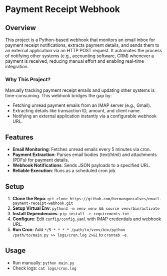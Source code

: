 # Payment Receipt Webhook

## Overview
This project is a Python-based webhook that monitors an email inbox for payment receipt notifications, extracts payment details, and sends them to an external application via an HTTP POST request. It automates the process of notifying other systems (e.g., accounting software, CRM) whenever a payment is received, reducing manual effort and enabling real-time integration.

### Why This Project?
Manually tracking payment receipt emails and updating other systems is time-consuming. This webhook bridges the gap by:
- Fetching unread payment emails from an IMAP server (e.g., Gmail).
- Extracting details like transaction ID, amount, and client name.
- Notifying an external application instantly via a configurable webhook URL.

## Features
- **Email Monitoring**: Fetches unread emails every 5 minutes via cron.
- **Payment Extraction**: Parses email bodies (text/html) and attachments (PDFs) for payment details.
- **Webhook Notifications**: Sends JSON payloads to a specified URL.
- **Reliable Execution**: Runs as a scheduled cron job.

## Setup
1. **Clone the Repo**: `git clone https://github.com/hermangoncalves/email-payment-receipt-webhook.git`
2. **Setup Virtual Env**: `python3 -m venv venv && source venv/bin/activate`
3. **Install Dependencies**: `pip install -r requirements.txt`
4. **Configure**: Edit `config/config.yaml` with IMAP credentials and webhook URL.
5. **Run Cron**: Add `*/5 * * * * /path/to/venv/bin/python /path/to/main.py >> logs/cron.log 2>&1` to `crontab -e`.

## Usage
- Run manually: `python main.py`
- Check logs: `cat logs/cron.log`